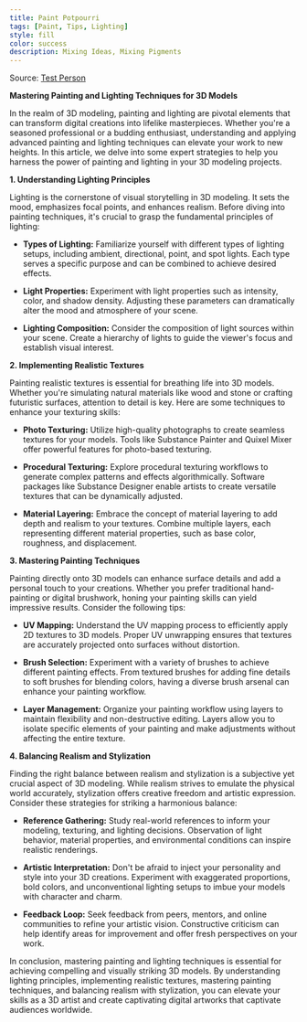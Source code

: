 ```yaml
---
title: Paint Potpourri
tags: [Paint, Tips, Lighting]
style: fill
color: success
description: Mixing Ideas, Mixing Pigments
---
```


Source: [Test Person](https://google.com/)

**Mastering Painting and Lighting Techniques for 3D Models**

In the realm of 3D modeling, painting and lighting are pivotal elements that can transform digital creations into lifelike masterpieces. Whether you're a seasoned professional or a budding enthusiast, understanding and applying advanced painting and lighting techniques can elevate your work to new heights. In this article, we delve into some expert strategies to help you harness the power of painting and lighting in your 3D modeling projects.

**1. Understanding Lighting Principles**

Lighting is the cornerstone of visual storytelling in 3D modeling. It sets the mood, emphasizes focal points, and enhances realism. Before diving into painting techniques, it's crucial to grasp the fundamental principles of lighting:

- **Types of Lighting:** Familiarize yourself with different types of lighting setups, including ambient, directional, point, and spot lights. Each type serves a specific purpose and can be combined to achieve desired effects.

- **Light Properties:** Experiment with light properties such as intensity, color, and shadow density. Adjusting these parameters can dramatically alter the mood and atmosphere of your scene.

- **Lighting Composition:** Consider the composition of light sources within your scene. Create a hierarchy of lights to guide the viewer's focus and establish visual interest.

**2. Implementing Realistic Textures**

Painting realistic textures is essential for breathing life into 3D models. Whether you're simulating natural materials like wood and stone or crafting futuristic surfaces, attention to detail is key. Here are some techniques to enhance your texturing skills:

- **Photo Texturing:** Utilize high-quality photographs to create seamless textures for your models. Tools like Substance Painter and Quixel Mixer offer powerful features for photo-based texturing.

- **Procedural Texturing:** Explore procedural texturing workflows to generate complex patterns and effects algorithmically. Software packages like Substance Designer enable artists to create versatile textures that can be dynamically adjusted.

- **Material Layering:** Embrace the concept of material layering to add depth and realism to your textures. Combine multiple layers, each representing different material properties, such as base color, roughness, and displacement.

**3. Mastering Painting Techniques**

Painting directly onto 3D models can enhance surface details and add a personal touch to your creations. Whether you prefer traditional hand-painting or digital brushwork, honing your painting skills can yield impressive results. Consider the following tips:

- **UV Mapping:** Understand the UV mapping process to efficiently apply 2D textures to 3D models. Proper UV unwrapping ensures that textures are accurately projected onto surfaces without distortion.

- **Brush Selection:** Experiment with a variety of brushes to achieve different painting effects. From textured brushes for adding fine details to soft brushes for blending colors, having a diverse brush arsenal can enhance your painting workflow.

- **Layer Management:** Organize your painting workflow using layers to maintain flexibility and non-destructive editing. Layers allow you to isolate specific elements of your painting and make adjustments without affecting the entire texture.

**4. Balancing Realism and Stylization**

Finding the right balance between realism and stylization is a subjective yet crucial aspect of 3D modeling. While realism strives to emulate the physical world accurately, stylization offers creative freedom and artistic expression. Consider these strategies for striking a harmonious balance:

- **Reference Gathering:** Study real-world references to inform your modeling, texturing, and lighting decisions. Observation of light behavior, material properties, and environmental conditions can inspire realistic renderings.

- **Artistic Interpretation:** Don't be afraid to inject your personality and style into your 3D creations. Experiment with exaggerated proportions, bold colors, and unconventional lighting setups to imbue your models with character and charm.

- **Feedback Loop:** Seek feedback from peers, mentors, and online communities to refine your artistic vision. Constructive criticism can help identify areas for improvement and offer fresh perspectives on your work.

In conclusion, mastering painting and lighting techniques is essential for achieving compelling and visually striking 3D models. By understanding lighting principles, implementing realistic textures, mastering painting techniques, and balancing realism with stylization, you can elevate your skills as a 3D artist and create captivating digital artworks that captivate audiences worldwide.
